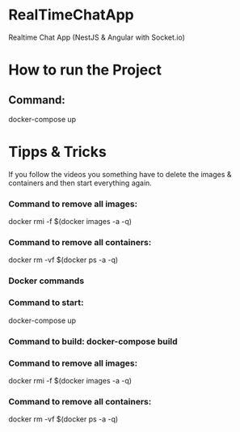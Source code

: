 # RealTimeChatApp
Realtime Chat App (NestJS &amp; Angular with Socket.io)

# How to run the Project

## Command:
docker-compose up

# Tipps & Tricks
If you follow the videos you something have to delete the images & containers and then start everything again.

### Command to remove all images:
docker rmi -f $(docker images -a -q)

### Command to remove all containers:
docker rm -vf $(docker ps -a -q)

### Docker commands

### Command to start:
docker-compose up

### Command to build: docker-compose build

### Command to remove all images:
docker rmi -f $(docker images -a -q)

### Command to remove all containers:
docker rm -vf $(docker ps -a -q)
